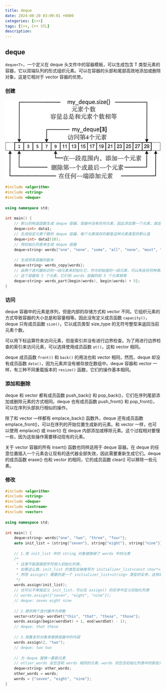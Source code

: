 ```yaml
---
title: deque
date: 2024-08-20 03:09:01 +0800
categories: [c++]
tags: [C++, C++ STL]
description: 
---
```

## deque

`deque<T>`，一个定义在 deque 头文件中的容器模板，可以生成包含 T 类型元素的容器，它以双端队列的形式组织元素。可以在容器的头部和尾部高效地添加或删除对象，这是它相对于 vector 容器的优势。

### 创建

![img](./deque.assets/2-1P912112354246.jpg)

```c++
#include <algorithm>
#include <string>
#include <deque>

using namespace std;

int main() {
    // 默认的构造函数生成 deque 容器，容器中没有任何元素，因此添加第一个元素，就会导致内存的分配
    deque<int> data1;
    // 生成给定元素个数的 deque 容器，每个元素保存的都是这种元素类型的默认值
    deque<int> data2(10);
    // 用初始化列表来生成 deque 容器
    deque<string> words{"one", "none", "some", "all", "none", "most", "many"};

    // 生成现有容器的副本
    deque<string> words_copy{words};
    // 由两个迭代器标识的一段元素来初始化它，作为初始值的一段元素，可以来自任何种类的容器，不需要一定是 deque
    // 这个容器有 5 个元素，它们和 words 容器的前 5 个元素相等
    deque<string> words_part{begin(words), begin(words) + 5};
}
```

### 访问

deque 容器中的元素是序列，但是内部的存储方式和 vector 不同。它组织元素的方式导致容器的大小总是和容量相等。因此没有定义成员函数 `capacity()`，deque 只有成员函数 `size()`，它以成员类型 size_type 的无符号整型来返回当前元素个数。

可以用下标运算符来访问元素，但是索引并没有进行边界检查。为了用进行边界检查的索引来访问元素，可以选择使用成员函数 `at()`，这和 vector 相同。

deque 成员函数 `front()` 和 `back()` 的用法也和 vector 相同，然而，deque 却没有成员函数 `data()`，因为元素并没有被存放在数组中。deque 容器和 vector 一样，有三种不同重载版本的 `resize()` 函数，它们的操作基本相同。

### 添加和删除

deque 和 vector 都有成员函数 push_back() 和 pop_back()，它们在序列尾部添加或删除元素的方式相同。deque 也有成员函数 push_front() 和 pop_front()，可以在序列头部执行相似的操作。

除了和 vector —样都有 emplace_back() 函数外，deque 还有成员函数 emplace_front()，可以在序列的开始位置生成新的元素。和 vector 一样，也可以使用 emplace() 或 insert() 在 deque 内部添加或移除元素。这个过程相对要慢一些，因为这些操作需要移动现有的元素。

关于 vector 容器的所有 insert() 函数也同样适用于 deque 容器。在 deque 的任意位置插入一个元素会让现有的迭代器全部失效，因此需要重新生成它们。deque 的成员函数 erase() 也和 vector 的相同，它的成员函数 clear() 可以移除一些元素。

### 修改

```c++
#include <algorithm>
#include <string>
#include <deque>
#include <iostream>
#include <vector>

using namespace std;

int main() {
    deque<string> words{"one", "two", "three", "four"};
    auto init_list = {string{"seven"}, string{"eight"}, string{"nine"}};

    // 1.用 init_list 中的 string 对象替换掉了 words 中的元素
    /*
     * 这里不能直接把字符放入初始化列表。
     * 如果这么做，init_list 的类型会被推导为 initializer_list<const char*>，
     * 然而 assign() 需要的是一个 initializer_list<string> 类型的实参，这样就无法通过编译。
     */
    words.assign(init_list);
    // 也可以不单独定义 init_list，可以在 assign() 的实参中定义初始化列表
    // words.assign({"seven", "eight", "nine"});
    // deque: seven eight nine

    // 2.提供两个迭代器作为参数
    vector<string> wordSet{"this", "that", "these", "those"};
    words.assign(begin(wordSet) + 1, end(wordSet) - 1);
    // deque: that these

    // 3.用重复的对象来替换容器中的内容
    words.assign(2, "two");
    // deque: two two

    // 为 deque 替换一套新元素
    // otlier_words 会包含和 words 相同的元素，words 则包含初始化列表中的那些元素
    deque<string> other_words;
    other_words = words;
    words = {"seven", "eight", "nine"};
}
```
